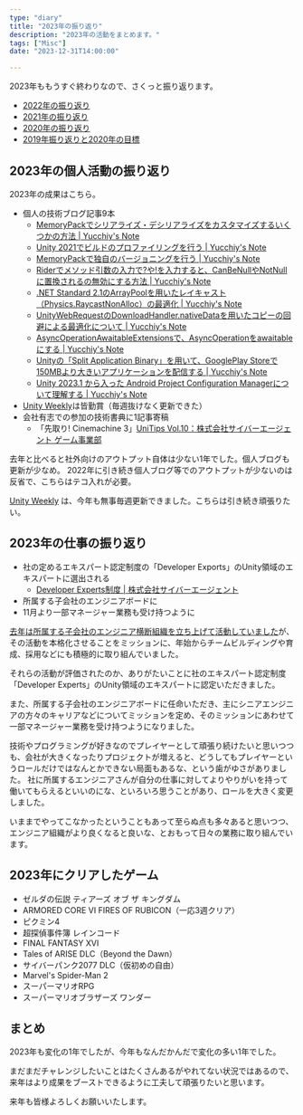 ```yaml
---
type: "diary"
title: "2023年の振り返り"
description: "2023年の活動をまとめます。"
tags: ["Misc"]
date: "2023-12-31T14:00:00"

---
```


2023年ももうすぐ終わりなので、さくっと振り返ります。

- [2022年の振り返り](https://blog.yucchiy.com/2022/12/reviewing-2022/)
- [2021年の振り返り](https://blog.yucchiy.com/2021/12/reviewing-2021/)
- [2020年の振り返り](https://blog.yucchiy.com/2020/12/reviewing-2020/)
- [2019年振り返りと2020年の目標](https://blog.yucchiy.com/2020/01/review-for-2019/)

## 2023年の個人活動の振り返り

2023年の成果はこちら。

- 個人の技術ブログ記事9本
    - [MemoryPackでシリアライズ・デシリアライズをカスタマイズするいくつかの方法 | Yucchiy's Note](https://blog.yucchiy.com/2023/01/memorypack-custom-serialize-deserialize/)
    - [Unity 2021でビルドのプロファイリングを行う | Yucchiy's Note](https://blog.yucchiy.com/2023/01/unity-build-profiling/)
    - [MemoryPackで独自のバージョニングを行う | Yucchiy's Note](https://blog.yucchiy.com/2023/01/memorypack-custom-versioning/)
    - [Riderでメソッド引数の入力で?や!を入力すると、CanBeNullやNotNullに置換されるの無効にする方法 | Yucchiy's Note](https://blog.yucchiy.com/2023/01/rider-canbenull-attribute/)
    - [.NET Standard 2.1のArrayPool<T>を用いたレイキャスト（Physics.RaycastNonAlloc）の最適化 | Yucchiy's Note](https://blog.yucchiy.com/2023/02/arraypool-optimization-for-raycast/)
    - [UnityWebRequestのDownloadHandler.nativeDataを用いたコピーの回避による最適化について | Yucchiy's Note](https://blog.yucchiy.com/2023/02/unitywebrequest-nativearray-optimization/)
    - [AsyncOperationAwaitableExtensionsで、AsyncOperationをawaitableにする | Yucchiy's Note](https://blog.yucchiy.com/2023/04/awaitable-api-asyncoperationawaitableextensions/)
    - [Unityの「Split Application Binary」を用いて、GooglePlay Storeで150MBより大きいアプリケーションを配信する | Yucchiy's Note](https://blog.yucchiy.com/2023/12/unity-split-application-binary-and-pad/)
    - [Unity 2023.1 から入った Android Project Configuration Managerについて理解する | Yucchiy's Note](https://blog.yucchiy.com/2023/12/intro-unity-android-project-configuration-manager/)
- [Unity Weekly](https://blog.yucchiy.com/project/unity-weekly/)は皆勤賞（毎週抜けなく更新できた）
- 会社有志での参加の技術書典に1記事寄稿
    - 「先取り! Cinemachine 3」[UniTips Vol.10：株式会社サイバーエージェント ゲーム事業部](https://techbookfest.org/product/8R3hWPY2Qm9RgtSReW8u0Y?productVariantID=9hKQBx5NdWaCb77NuvJ2ML)

去年と比べると社外向けのアウトプット自体は少ない1年でした。個人ブログも更新が少なめ。
2022年に引き続き個人ブログ等でのアウトプットが少ないのは反省で、こちらはテコ入れが必要。

[Unity Weekly](https://blog.yucchiy.com/project/unity-weekly/) は、今年も無事毎週更新できました。こちらは引き続き頑張りたい。

## 2023年の仕事の振り返り

- 社の定めるエキスパート認定制度の「Developer Exports」のUnity領域のエキスパートに選出される
    - [Developer Experts制度 | 株式会社サイバーエージェント](https://www.cyberagent.co.jp/techinfo/info/detail/id=23823)
- 所属する子会社のエンジニアボードに
- 11月より一部マネージャー業務も受け持つように

[去年は所属する子会社のエンジニア横断組織を立ち上げて活動していました](https://blog.yucchiy.com/2022/12/reviewing-2022/#2022%E5%B9%B4%E3%81%AE%E4%BB%95%E4%BA%8B%E3%81%AE%E6%8C%AF%E3%82%8A%E8%BF%94%E3%82%8A)が、その活動を本格化させることをミッションに、年始からチームビルディングや育成、採用などにも積極的に取り組んでいました。

それらの活動が評価されたのか、ありがたいことに社のエキスパート認定制度「Developer Experts」のUnity領域のエキスパートに認定いただきました。

また、所属する子会社のエンジニアボードに任命いただき、主にシニアエンジニアの方々のキャリアなどについてミッションを定め、そのミッションにあわせて一部マネージャー業務を受け持つようになりました。

技術やプログラミングが好きなのでプレイヤーとして頑張り続けたいと思いつつも、会社が大きくなったりプロジェクトが増えると、どうしてもプレイヤーというロールだけではなんとかできない局面もあるな、という歯がゆさがありました。
社に所属するエンジニアさんが自分の仕事に対してよりやりがいを持って働いてもらえるといいのにな、といろいろ思うことがあり、ロールを大きく変更しました。

いままでやってこなかったということもあって至らぬ点も多々あると思いつつ、エンジニア組織がより良くなると良いな、とおもって日々の業務に取り組んでいます。

## 2023年にクリアしたゲーム

- ゼルダの伝説 ティアーズ オブ ザ キングダム
- ARMORED CORE VI FIRES OF RUBICON（一応3週クリア）
- ピクミン4
- 超探偵事件簿 レインコード
- FINAL FANTASY XVI
- Tales of ARISE DLC（Beyond the Dawn）
- サイバーパンク2077 DLC（仮初めの自由）
- Marvel's Spider-Man 2
- スーパーマリオRPG
- スーパーマリオブラザーズ ワンダー

## まとめ

2023年も変化の1年でしたが、今年もなんだかんだで変化の多い1年でした。

まだまだチャレンジしたいことはたくさんあるがやれてない状況ではあるので、来年はより成果をブーストできるように工夫して頑張りたいと思います。

来年も皆様よろしくお願いいたします。